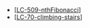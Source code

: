 - [[LC-509-nthFibonacci]]
- [[LC-70-climbing-stairs]]

[//begin]: # "Autogenerated link references for markdown compatibility"
[LC-509-nthFibonacci]: ../algos/other/recursion/LC-509-nthFibonacci "LC-509-nthFibonacci"
[LC-70-climbing-stairs]: ../algos/other/recursion/LC-70-climbing-stairs "LC-70-climbing-stairs"
[//end]: # "Autogenerated link references"
